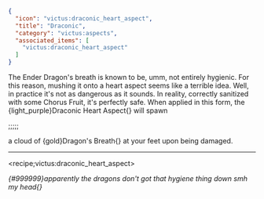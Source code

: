 ```json
{
  "icon": "victus:draconic_heart_aspect",
  "title": "Draconic",
  "category": "victus:aspects",
  "associated_items": [
    "victus:draconic_heart_aspect"
  ]
}
```

The Ender Dragon's breath is known to be, umm, not entirely hygienic. For this reason, mushing it onto a heart aspect
seems like a terrible idea. Well, in practice it's not as dangerous as it sounds. In reality, correctly sanitized with
some Chorus Fruit, it's perfectly safe. When applied in this form, the {light_purple}Draconic Heart Aspect{} will spawn

;;;;;

a cloud of {gold}Dragon's Breath{} at your feet upon being damaged.

---

<recipe;victus:draconic_heart_aspect>

*{#999999}apparently the dragons don't got that hygiene thing down smh my head{}*